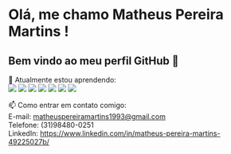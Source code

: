 # Olá, me chamo Matheus Pereira Martins ! 
## Bem vindo ao meu perfil GitHub 👋


 🌱 Atualmente estou aprendendo: </br>
 <img loading="lazy" src="https://img.shields.io/badge/html5-%23E34F26.svg?style=for-the-badge&logo=html5&logoColor=white"/>
<img loading="lazy" src="https://img.shields.io/badge/css3-%231572B6.svg?style=for-the-badge&logo=css3&logoColor=white"/>
<img loading="lazy" src="https://img.shields.io/badge/javascript-%23323330.svg?style=for-the-badge&logo=javascript&logoColor=%23F7DF1E"/>
<img loading="lazy" src="https://img.shields.io/badge/node.js-43853D?style=for-the-badge&logo=node.js&logoColor=white"/>
<img loading="lazy" src="https://img.shields.io/badge/express.js-%23404d59.svg?style=for-the-badge&logo=express&logoColor=%2361DAFB"/>
<img loading="lazy" src="https://img.shields.io/badge/react-%2320232a.svg?style=for-the-badge&logo=react&logoColor=%2361DAFB"/>
<img loading="lazy" src="https://img.shields.io/badge/mongodb-%234ea94b.svg?style=for-the-badge&logo=mongodb&logoColor=white"/>


   
   

 📫 Como entrar em contato comigo: </br>
 E-mail: matheuspereiramartins1993@gmail.com </br>
 Telefone: (31)98480-0251 </br> 
 LinkedIn: https://www.linkedin.com/in/matheus-pereira-martins-49225027b/



<!--
**matheuspereiramartinscd/matheuspereiramartinscd** is a ✨ _special_ ✨ repository because its `README.md` (this file) appears on your GitHub profile.

Here are some ideas to get you started:

- 🔭 I’m currently working on ...
- 🌱 I’m currently learning ...
- 👯 I’m looking to collaborate on ...
- 🤔 I’m looking for help with ...
- 💬 Ask me about ...
- 📫 How to reach me: ...
- 😄 Pronouns: ...
- ⚡ Fun fact: ...
-->

